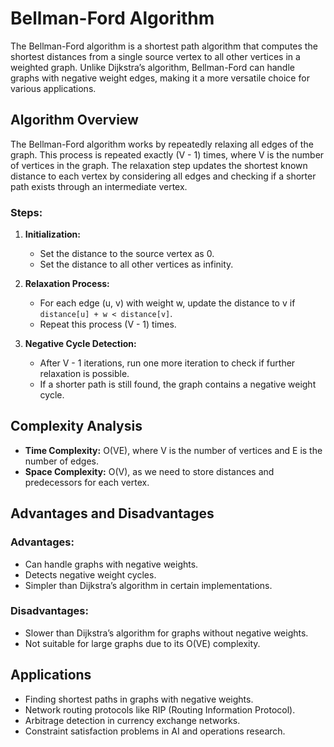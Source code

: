 # Bellman-Ford Algorithm

The Bellman-Ford algorithm is a shortest path algorithm that computes the shortest distances from a single source vertex to all other vertices in a weighted graph. Unlike Dijkstra’s algorithm, Bellman-Ford can handle graphs with negative weight edges, making it a more versatile choice for various applications.

## Algorithm Overview
The Bellman-Ford algorithm works by repeatedly relaxing all edges of the graph. This process is repeated exactly (V - 1) times, where V is the number of vertices in the graph. The relaxation step updates the shortest known distance to each vertex by considering all edges and checking if a shorter path exists through an intermediate vertex.

### Steps:
1. **Initialization:**
    - Set the distance to the source vertex as 0.
    - Set the distance to all other vertices as infinity.

2. **Relaxation Process:**
    - For each edge (u, v) with weight w, update the distance to v if `distance[u] + w < distance[v]`.
    - Repeat this process (V - 1) times.

3. **Negative Cycle Detection:**
    - After V - 1 iterations, run one more iteration to check if further relaxation is possible.
    - If a shorter path is still found, the graph contains a negative weight cycle.

## Complexity Analysis
- **Time Complexity:** O(VE), where V is the number of vertices and E is the number of edges.
- **Space Complexity:** O(V), as we need to store distances and predecessors for each vertex.

## Advantages and Disadvantages
### Advantages:
- Can handle graphs with negative weights.
- Detects negative weight cycles.
- Simpler than Dijkstra’s algorithm in certain implementations.

### Disadvantages:
- Slower than Dijkstra’s algorithm for graphs without negative weights.
- Not suitable for large graphs due to its O(VE) complexity.

## Applications
- Finding shortest paths in graphs with negative weights.
- Network routing protocols like RIP (Routing Information Protocol).
- Arbitrage detection in currency exchange networks.
- Constraint satisfaction problems in AI and operations research.

